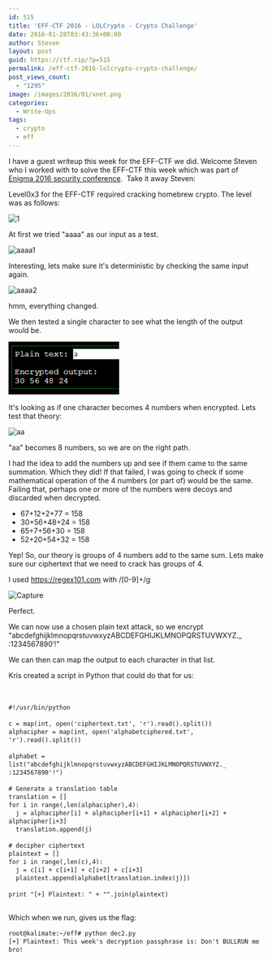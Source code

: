 ```yaml
---
id: 515
title: 'EFF-CTF 2016 - LOLCrypto - Crypto Challenge'
date: 2016-01-28T03:43:36+00:00
author: Steven
layout: post
guid: https://ctf.rip/?p=515
permalink: /eff-ctf-2016-lolcrypto-crypto-challenge/
post_views_count:
  - "1295"
image: /images/2016/01/xnet.png
categories:
  - Write-Ups
tags:
  - crypto
  - eff
---
```

I have a guest writeup this week for the EFF-CTF we did. Welcome Steven who I worked with to solve the EFF-CTF this week which was part of <a href="https://www.usenix.org/conference/enigma2016" target="_blank">Enigma 2016 security conference</a>.  Take it away Steven:

Level0x3 for the EFF-CTF required cracking homebrew crypto. The level was as follows:

<img class="alignnone size-full wp-image-516" src="/images/2016/01/1.png" alt="1" width="1084" height="386" srcset="/images/2016/01/1.png 1084w, /images/2016/01/1-300x107.png 300w, /images/2016/01/1-768x273.png 768w, /images/2016/01/1-1024x365.png 1024w, /images/2016/01/1-660x235.png 660w" sizes="(max-width: 1084px) 100vw, 1084px" />

At first we tried "aaaa" as our input as a test.

<img class="alignnone size-full wp-image-519" src="/images/2016/01/aaaa1.png" alt="aaaa1" width="714" height="101" srcset="/images/2016/01/aaaa1.png 714w, /images/2016/01/aaaa1-300x42.png 300w, /images/2016/01/aaaa1-660x93.png 660w" sizes="(max-width: 714px) 100vw, 714px" />

Interesting, lets make sure it's deterministic by checking the same input again.

<img class="alignnone size-full wp-image-520" src="/images/2016/01/aaaa2.png" alt="aaaa2" width="719" height="101" srcset="/images/2016/01/aaaa2.png 719w, /images/2016/01/aaaa2-300x42.png 300w, /images/2016/01/aaaa2-660x93.png 660w" sizes="(max-width: 719px) 100vw, 719px" />

hmm, everything changed.

We then tested a single character to see what the length of the output would be.

<img class="alignnone size-full wp-image-518" src="/images/2016/01/3.png" alt="3" width="218" height="104" />

It's looking as if one character becomes 4 numbers when encrypted. Lets test that theory:

<img class="alignnone size-full wp-image-521" src="/images/2016/01/aa.png" alt="aa" width="303" height="94" srcset="/images/2016/01/aa.png 303w, /images/2016/01/aa-300x93.png 300w" sizes="(max-width: 303px) 100vw, 303px" />

"aa" becomes 8 numbers, so we are on the right path.

I had the idea to add the numbers up and see if them came to the same summation. Which they did! If that failed, I was going to check if some mathematical operation of the 4 numbers (or part of) would be the same. Failing that, perhaps one or more of the numbers were decoys and discarded when decrypted.

  * 67+12+2+77 = 158
  * 30+56+48+24 = 158
  * 65+7+56+30 = 158
  * 52+20+54+32 = 158

Yep! So, our theory is groups of 4 numbers add to the same sum. Lets make sure our ciphertext that we need to crack has groups of 4.

I used https://regex101.com with /[0-9]+/g

<img class="alignnone size-full wp-image-525" src="/images/2016/01/Capture.png" alt="Capture" width="593" height="408" srcset="/images/2016/01/Capture.png 593w, /images/2016/01/Capture-300x206.png 300w" sizes="(max-width: 593px) 100vw, 593px" />

Perfect.

We can now use a chosen plain text attack, so we encrypt "abcdefghijklmnopqrstuvwxyzABCDEFGHIJKLMNOPQRSTUVWXYZ._ :1234567890&#8242;!"

We can then can map the output to each character in that list.

Kris created a script in Python that could do that for us:
  
```


#!/usr/bin/python

c = map(int, open('ciphertext.txt', 'r').read().split())
alphacipher = map(int, open('alphabetciphered.txt', 'r').read().split())

alphabet = list("abcdefghijklmnopqrstuvwxyzABCDEFGHIJKLMNOPQRSTUVWXYZ._ :1234567890'!")

# Generate a translation table
translation = []
for i in range(,len(alphacipher),4):
  j = alphacipher[i] + alphacipher[i+1] + alphacipher[i+2] + alphacipher[i+3]
  translation.append(j)

# decipher ciphertext
plaintext = []
for i in range(,len(c),4):
  j = c[i] + c[i+1] + c[i+2] + c[i+3]
  plaintext.append(alphabet[translation.index(j)])

print "[+] Plaintext: " + "".join(plaintext)


```

Which when we run, gives us the flag:

```
root@kalimate:~/eff# python dec2.py 
[+] Plaintext: This week's decryption passphrase is: Don't BULLRUN me bro!

```